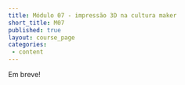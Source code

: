 ```yaml
---
title: Módulo 07 - impressão 3D na cultura maker
short_title: M07
published: true
layout: course_page
categories:
 - content
---
```


Em breve!